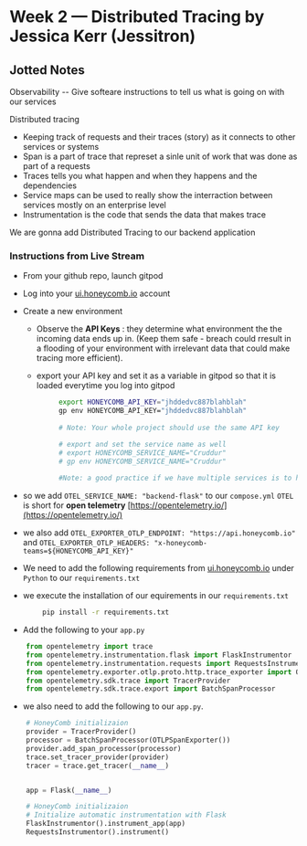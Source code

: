 # Week 2 — Distributed Tracing by Jessica Kerr (Jessitron)

## Jotted Notes 
Observability -- 
    Give softeare instructions to tell us what is going on with our services
    
Distributed tracing 
- Keeping track of requests and their traces (story) as it connects to other services or systems
- Span is a part of trace that represet a sinle unit of work that was done as part of a requests
- Traces tells you what happen and when they happens and the dependencies
- Service maps can be used to really show the interraction between services mostly on an enterprise level
- Instrumentation is the code that sends the data that makes trace
    

We are gonna add Distributed Tracing to our backend application


### Instructions from Live Stream
- From your github repo, launch gitpod

- Log into your [ui.honeycomb.io](ui.honeycomb.io) account

- Create a new environment 
    - Observe the **API Keys** : they determine what environment the the incoming data ends up in. (Keep them safe - breach could rresult in a flooding of your environment with irrelevant data that could make tracing more efficient).
    
    - export your API key and set it as a variable in gitpod so that it is loaded everytime you log into gitpod
    
```sh
            export HONEYCOMB_API_KEY="jhddedvc887blahblah"
            gp env HONEYCOMB_API_KEY="jhddedvc887blahblah"
            
            # Note: Your whole project should use the same API key
```
    
    

```sh
            # export and set the service name as well
            # export HONEYCOMB_SERVICE_NAME="Cruddur"
            # gp env HONEYCOMB_SERVICE_NAME="Cruddur"
            
            #Note: a good practice if we have multiple services is to hardcode our `HONEYCOMB_SERVICE_NAME` in dockercompse file as we do not want the service name to be consistent accross multiple services. 
```
    
- so we add `OTEL_SERVICE_NAME: "backend-flask"` to our `compose.yml`
    `OTEL` is short for **open telemetry** [https://opentelemetry.io/](https://opentelemetry.io/)
- we also add `OTEL_EXPORTER_OTLP_ENDPOINT: "https://api.honeycomb.io"` and `OTEL_EXPORTER_OTLP_HEADERS: "x-honeycomb-teams=${HONEYCOMB_API_KEY}"`

- We need to add the following requirements from [ui.honeycomb.io](ui.honeycomb.io) under `Python` to our `requirements.txt`

- we execute the installation of our equirements in our `requirements.txt`
```sh
        pip install -r requirements.txt
```

- Add the following to your `app.py`
```python
    from opentelemetry import trace
    from opentelemetry.instrumentation.flask import FlaskInstrumentor
    from opentelemetry.instrumentation.requests import RequestsInstrumentor
    from opentelemetry.exporter.otlp.proto.http.trace_exporter import OTLPSpanExporter
    from opentelemetry.sdk.trace import TracerProvider
    from opentelemetry.sdk.trace.export import BatchSpanProcessor
```

- we also need to add the following to our `app.py`. 
    
```python
    # HoneyComb initializaion
    provider = TracerProvider()
    processor = BatchSpanProcessor(OTLPSpanExporter())
    provider.add_span_processor(processor)
    trace.set_tracer_provider(provider)
    tracer = trace.get_tracer(__name__)


    app = Flask(__name__)

    # HoneyComb initializaion
    # Initialize automatic instrumentation with Flask
    FlaskInstrumentor().instrument_app(app)
    RequestsInstrumentor().instrument()
```
    
    
    
    
    
    
    
    
    
    
    
    
    
    
    
    
    
    
    
    
    
    
    


